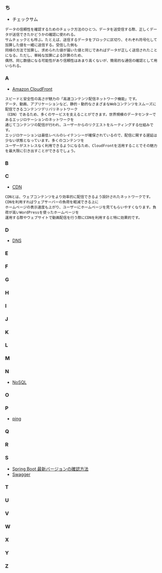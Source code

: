 ### ち
- チェックサム
```
データの信頼性を確認するためのチェック方法のひとつ。データを送受信する際、正しくデータが送信できたかどうかの確認に使われる。
サムチェックとも呼ぶ。たとえば、送信するデータをブロックに区切り、それぞれ符号化して加算した値を一緒に送信する。受信した側も
同様の方法で加算し、求められた値が届いた値と同じであればデータが正しく送信されたことになる。ただし、単純な加算による計算のため、
偶然、同じ数値になる可能性があり信頼性はあまり高くないが、簡易的な通信の確認として用いられる。
```

### A
- [Amazon CloudFront](https://www.wafcharm.com/blog/cloudfront-for-beginners/)
```
スピードと安全性の高さが魅力の「高速コンテンツ配信ネットワーク機能」です。
データ、動画、アプリケーションなど、静的・動的なさまざまなWebコンテンツをスムーズに配信できるコンテンツデリバリネットワーク
（CDN）であるため、多くのサービスを支えることができます。世界規模のデータセンターであるエッジロケーションのネットワークを
通じてコンテンツの配信が行われ、ユーザーからのリクエストをルーティングする仕組みです。
エッジロケーションは最低レベルのレイテンシーが確保されているので、配信に関する遅延は少ない状態となっています。多くのコンテンツを
ユーザーがストレスなく利用できるようになるため、CloudFrontを活用することでその魅力を最大限に引き出すことができるでしょう。
```
### B
### C
- [CDN](https://www.kagoya.jp/howto/network/cdn/)
```
CDNとは、ウェブコンテンツをより効率的に配信できるよう設計されたネットワークです。CDNを利用すればウェブサーバーの負荷を軽減できる上に
ホームページの表示速度も上がり、ユーザーにホームページを見てもらいやすくなります。負荷が高いWordPressを使ったホームページを
運用する際やウェブサイトで動画配信を行う際にCDNを利用すると特に効果的です。
```
### D
- [DNS](https://blog.senseshare.jp/dns.html)
### E
### F
### G
### H
### I
### J
### K
### L
### M
### N
- [NoSQL](https://qiita.com/t_nakayama0714/items/0ff7644666f0122cfba1#nosql-vs-yesql)
### O
### P
- [ping](https://www.rbbtoday.com/kurabetenet/ping/)
### Q
### R
### S
- [Spring Boot 最新バージョンの確認方法](https://yu-report.com/entry/springbootversion/)
- [Swagger](https://qiita.com/gcyata/items/342073fa7607fd4082bd)
### T
### U
### V
### W
### X
### Y
### Z
